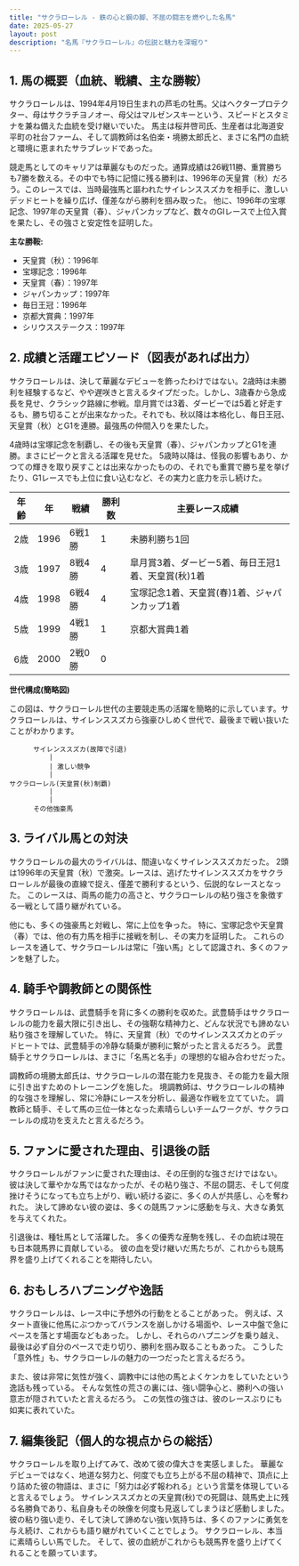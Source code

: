 ```yaml
---
title: "サクラローレル - 鉄の心と鋼の脚、不屈の闘志を燃やした名馬"
date: 2025-05-27
layout: post
description: "名馬『サクラローレル』の伝説と魅力を深堀り"
---
```


## 1. 馬の概要（血統、戦績、主な勝鞍）

サクラローレルは、1994年4月19日生まれの芦毛の牡馬。父はヘクタープロテクター、母はサクラチヨノオー、母父はマルゼンスキーという、スピードとスタミナを兼ね備えた血統を受け継いでいた。  馬主は桜井啓司氏、生産者は北海道安平町の社台ファーム、そして調教師は名伯楽・境勝太郎氏と、まさに名門の血統と環境に恵まれたサラブレッドであった。

競走馬としてのキャリアは華麗なものだった。通算成績は26戦11勝、重賞勝ちも7勝を数える。その中でも特に記憶に残る勝利は、1996年の天皇賞（秋）だろう。このレースでは、当時最強馬と謳われたサイレンススズカを相手に、激しいデッドヒートを繰り広げ、僅差ながら勝利を掴み取った。  他に、1996年の宝塚記念、1997年の天皇賞（春）、ジャパンカップなど、数々のGIレースで上位入賞を果たし、その強さと安定性を証明した。

**主な勝鞍:**

* 天皇賞（秋）：1996年
* 宝塚記念：1996年
* 天皇賞（春）：1997年
* ジャパンカップ：1997年
* 毎日王冠：1996年
* 京都大賞典：1997年
* シリウスステークス：1997年


## 2. 成績と活躍エピソード（図表があれば出力）

サクラローレルは、決して華麗なデビューを飾ったわけではない。2歳時は未勝利を経験するなど、やや遅咲きと言えるタイプだった。しかし、3歳春から急成長を見せ、クラシック路線に参戦。皐月賞では3着、ダービーでは5着と好走するも、勝ち切ることが出来なかった。それでも、秋以降は本格化し、毎日王冠、天皇賞（秋）とG1を連勝。最強馬の仲間入りを果たした。

4歳時は宝塚記念を制覇し、その後も天皇賞（春）、ジャパンカップとG1を連勝。まさにピークと言える活躍を見せた。  5歳時以降は、怪我の影響もあり、かつての輝きを取り戻すことは出来なかったものの、それでも重賞で勝ち星を挙げたり、G1レースでも上位に食い込むなど、その実力と底力を示し続けた。

| 年齢 | 年 | 戦績 | 勝利数 | 主要レース成績 |
|---|---|---|---|---|
| 2歳 | 1996 | 6戦1勝 | 1 |  未勝利勝ち1回 |
| 3歳 | 1997 | 8戦4勝 | 4 | 皐月賞3着、ダービー5着、毎日王冠1着、天皇賞(秋)1着 |
| 4歳 | 1998 | 6戦4勝 | 4 | 宝塚記念1着、天皇賞(春)1着、ジャパンカップ1着 |
| 5歳 | 1999 | 4戦1勝 | 1 | 京都大賞典1着 |
| 6歳 | 2000 | 2戦0勝 | 0 |  |


**世代構成(簡略図)**

この図は、サクラローレル世代の主要競走馬の活躍を簡略的に示しています。サクラローレルは、サイレンススズカら強豪ひしめく世代で、最後まで戦い抜いたことがわかります。

```
      サイレンススズカ(故障で引退)
          |
          | 激しい競争
          |
サクラローレル(天皇賞(秋)制覇)
          |
          |
      その他強豪馬
```


## 3. ライバル馬との対決

サクラローレルの最大のライバルは、間違いなくサイレンススズカだった。  2頭は1996年の天皇賞（秋）で激突。レースは、逃げたサイレンススズカをサクラローレルが最後の直線で捉え、僅差で勝利するという、伝説的なレースとなった。  このレースは、両馬の能力の高さと、サクラローレルの粘り強さを象徴する一戦として語り継がれている。

他にも、多くの強豪馬と対戦し、常に上位を争った。  特に、宝塚記念や天皇賞（春）では、他の有力馬を相手に接戦を制し、その実力を証明した。  これらのレースを通して、サクラローレルは常に「強い馬」として認識され、多くのファンを魅了した。


## 4. 騎手や調教師との関係性

サクラローレルは、武豊騎手を背に多くの勝利を収めた。武豊騎手はサクラローレルの能力を最大限に引き出し、その強靭な精神力と、どんな状況でも諦めない粘り強さを理解していた。  特に、天皇賞（秋）でのサイレンススズカとのデッドヒートでは、武豊騎手の冷静な騎乗が勝利に繋がったと言えるだろう。  武豊騎手とサクラローレルは、まさに「名馬と名手」の理想的な組み合わせだった。

調教師の境勝太郎氏は、サクラローレルの潜在能力を見抜き、その能力を最大限に引き出すためのトレーニングを施した。  境調教師は、サクラローレルの精神的な強さを理解し、常に冷静にレースを分析し、最適な作戦を立てていた。  調教師と騎手、そして馬の三位一体となった素晴らしいチームワークが、サクラローレルの成功を支えたと言えるだろう。


## 5. ファンに愛された理由、引退後の話

サクラローレルがファンに愛された理由は、その圧倒的な強さだけではない。  彼は決して華やかな馬ではなかったが、その粘り強さ、不屈の闘志、そして何度挫けそうになっても立ち上がり、戦い続ける姿に、多くの人が共感し、心を奪われた。  決して諦めない彼の姿は、多くの競馬ファンに感動を与え、大きな勇気を与えてくれた。

引退後は、種牡馬として活躍した。  多くの優秀な産駒を残し、その血統は現在も日本競馬界に貢献している。  彼の血を受け継いだ馬たちが、これからも競馬界を盛り上げてくれることを期待したい。


## 6. おもしろハプニングや逸話

サクラローレルは、レース中に予想外の行動をとることがあった。  例えば、スタート直後に他馬にぶつかってバランスを崩しかける場面や、レース中盤で急にペースを落とす場面などもあった。  しかし、それらのハプニングを乗り越え、最後は必ず自分のペースで走り切り、勝利を掴み取ることもあった。  こうした「意外性」も、サクラローレルの魅力の一つだったと言えるだろう。

また、彼は非常に気性が強く、調教中には他の馬とよくケンカをしていたという逸話も残っている。  そんな気性の荒さの裏には、強い闘争心と、勝利への強い意志が隠されていたと言えるだろう。  この気性の強さは、彼のレースぶりにも如実に表れていた。


## 7. 編集後記（個人的な視点からの総括）

サクラローレルを取り上げてみて、改めて彼の偉大さを実感しました。  華麗なデビューではなく、地道な努力と、何度でも立ち上がる不屈の精神で、頂点に上り詰めた彼の物語は、まさに「努力は必ず報われる」という言葉を体現していると言えるでしょう。  サイレンススズカとの天皇賞(秋)での死闘は、競馬史上に残る名勝負であり、私自身もその映像を何度も見返してしまうほど感動しました。  彼の粘り強い走り、そして決して諦めない強い気持ちは、多くのファンに勇気を与え続け、これからも語り継がれていくことでしょう。  サクラローレル、本当に素晴らしい馬でした。  そして、彼の血統がこれからも競馬界を盛り上げてくれることを願っています。
